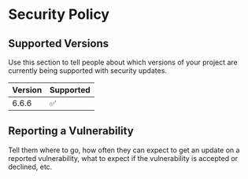 # Security Policy

## Supported Versions

Use this section to tell people about which versions of your project are currently being supported with security updates.

| Version | Supported          |
| ------- | ------------------ |
| 6.6.6   | :white_check_mark: |

## Reporting a Vulnerability

Tell them where to go, how often they can expect to get an update on a reported vulnerability, what to expect if the vulnerability is accepted or declined, etc.
